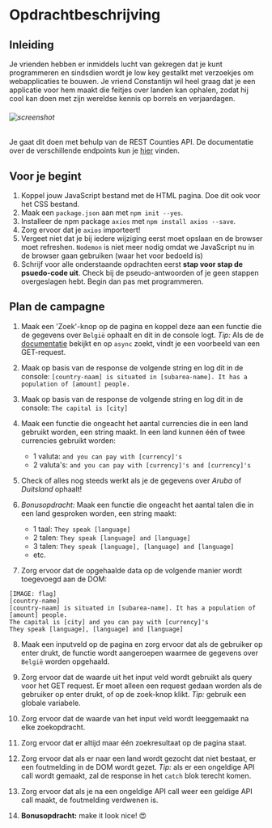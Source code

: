 # Opdrachtbeschrijving

## Inleiding
Je vrienden hebben er inmiddels lucht van gekregen dat je kunt programmeren en sindsdien wordt je 
low key gestalkt met verzoekjes om webapplicaties te bouwen. Je vriend Constantijn wil heel graag
dat je een applicatie voor hem maakt die feitjes over landen kan ophalen, zodat hij cool kan doen 
met zijn wereldse kennis op borrels en verjaardagen.

###### ![screenshot](./assets/screenshot.png)

Je gaat dit doen met behulp van de REST Counties API. De documentatie over de verschillende endpoints
kun je [hier](https://restcountries.eu/#api-endpoints-language) vinden. 

## Voor je begint
1. Koppel jouw JavaScript bestand met de HTML pagina. Doe dit ook voor het CSS bestand.
2. Maak een `package.json` aan met `npm init --yes`.
3. Installeer de npm package `axios` met `npm install axios --save`.
4. Zorg ervoor dat je `axios` importeert!
4. Vergeet niet dat je bij iedere wijziging eerst moet opslaan en de browser moet refreshen. 
`Nodemon` is niet meer nodig omdat we JavaScript nu in de browser gaan gebruiken (waar het voor bedoeld is)
5. Schrijf voor alle onderstaande opdrachten eerst **stap voor stap de psuedo-code uit**. 
Check bij de pseudo-antwoorden of je geen stappen overgeslagen hebt. Begin dan pas met programmeren.

## Plan de campagne
1. Maak een 'Zoek'-knop op de pagina en koppel deze aan een functie die de gegevens over `België` ophaalt en dit in de console logt. 
_Tip:_ Als de de [documentatie](https://www.npmjs.com/package/axios) bekijkt en op `async` zoekt, vindt je een voorbeeld van een GET-request.

2. Maak op basis van de response de volgende string en log dit in de console: `[country-naam] is situated in [subarea-name]. It has a population of [amount] people.`
3. Maak op basis van de response de volgende string en log dit in de console: `The capital is [city]`
4. Maak een functie die ongeacht het aantal currencies die in een land gebruikt worden, een string maakt. In een land kunnen één of twee currencies gebruikt worden:
    * 1 valuta: `and you can pay with [currency]'s`
    * 2 valuta's: `and you can pay with [currency]'s and [currency]'s`
5. Check of alles nog steeds werkt als je de gegevens over _Aruba_ of _Duitsland_ ophaalt!
6. _Bonusopdracht:_ Maak een functie die ongeacht het aantal talen die in een land gesproken worden, een string maakt:
    * 1 taal: `They speak [language]`
    * 2 talen: `They speak [language] and [language]` 
    * 3 talen: `They speak [language], [language] and [language]`
    * etc. 
7. Zorg ervoor dat de opgehaalde data op de volgende manier wordt toegevoegd aan de DOM:

```
[IMAGE: flag]
[country-name]
[country-naam] is situated in [subarea-name]. It has a population of [amount] people.
The capital is [city] and you can pay with [currency]'s
They speak [language], [language] and [language]
```

8. Maak een inputveld op de pagina en zorg ervoor dat als de gebruiker op enter drukt, de functie wordt 
aangeroepen waarmee de gegevens over `België` worden opgehaald. 

9. Zorg ervoor dat de waarde uit het input veld wordt gebruikt als query voor het GET request. 
Er moet alleen een request gedaan worden als de gebruiker op enter drukt, of op de zoek-knop klikt.
_Tip:_ gebruik een globale variabele.

10. Zorg ervoor dat de waarde van het input veld wordt leeggemaakt na elke zoekopdracht.

11. Zorg ervoor dat er altijd maar één zoekresultaat op de pagina staat.

12. Zorg ervoor dat als er naar een land wordt gezocht dat niet bestaat, er een foutmelding in de DOM wordt gezet.
_Tip:_ als er een ongeldige API call wordt gemaakt, zal de response in het `catch` blok terecht komen.

13. Zorg ervoor dat als je na een ongeldige API call weer een geldige API call maakt, de foutmelding verdwenen is.

14. **Bonusopdracht:** make it look nice! 😍
